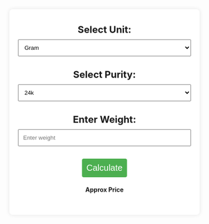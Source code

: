 <style>

    #calculator {
      background-color: #fff;
      box-shadow: 0 0 10px rgba(0, 0, 0, 0.1);
      padding: 20px;
      border-radius: 8px;
      text-align: center;
      font-color: #30fc03;
      width: 80%;
      max-width: 400px;
        }

    label {
      display: block;
      margin-bottom: 10px;
    }

    select, input {
      width: 100%;
      padding: 10px;
      margin-bottom: 15px;
      box-sizing: border-box;
    }

    button {
      background-color: #4caf50;
      color: #fff;
      padding: 10px;
      border: none;
      border-radius: 4px;
      cursor: pointer;
    }

    #result {
      margin-top: 15px;
    font-weight: bold; 

    }
    #price {
      font-size: 30px;
    }
  </style>
<div id="calculator">
  

  <label style="font-weight: bold; font-size: 22px;" for="unit">Select Unit:</label>
  <select id="unit">
    <option value="gram">Gram</option>
    <option value="tola">Tola</option>
    <option value="Ounce">Ounce</option>
    <option value="Kilo">Kilo</option>


  </select>

  <label style="font-weight: bold; font-size: 22px;" for="karat">Select Purity:</label>
  <select id="karat">
    <option value="24">24k</option>
    <option value="23">23k</option>
    <option value="22">22k</option>
    <option value="21">21k</option>
    <option value="20">20k</option>
    <option value="19">19k</option>
    <option value="18">18k</option>
    <option value="17">17k</option>
    <option value="16">16k</option>
    <option value="15">15k</option>
    <option value="14">14k</option>
    <option value="13">13k</option>
    <option value="12">12k</option>
    <option value="11">11k</option>
    <option value="10">10k</option>
    <option value="9">9k</option>
    <option value="8">8k</option>
    <option value="7">7k</option>
    <option value="6">6k</option>
    <option value="5">5k</option>
    <option value="4">4k</option>
    <option value="3">3k</option>
    <option value="2">2k</option>
    <option value="1">1k</option>
  </select>

  <label style="font-weight: bold; font-size: 22px;" for="weight">Enter Weight:</label>
  <input type="number" id="weight" placeholder="Enter weight" />
  

  <button style="font-size: 20px" onclick="calculatePrice()">Calculate</button>
  <h4 style=" font-color: #30fc03;">Approx Price </h4>

  <div id="result">
    <p id="price"></p>
  </div>
</div>
<script>
  function calculatePrice() {
    const unit = document.getElementById("unit").value;
    const karat = document.getElementById("karat").value;
    const weight = parseFloat(document.getElementById("weight").value);

    // Example pricing structure (replace with your actual pricing information)
    const prices = {
      gram: { 24: 272.47, 23: 261.18 , 22: 249.82 , 21: 238.47 , 20: 227.11 , 19: 215.91 , 18: 204.55 , 17: 193.18  , 16: 181.80  , 15: 170.44 , 14: 159.08 , 13: 147.77  , 12: 136.40 , 11: 125.03 , 10: 113.67 , 9: 102.30  , 8: 90.93  , 7: 79.56   , 6: 68.19  , 5: 56.83  , 4: 45.46 , 3: 34.08 , 2: 22.72 , 1: 11.36 },
      Kilo:{ 24: 272621.06   , 23: 261261.85 , 22: 249902.64 , 21: 238543.42  , 20: 227184.21 , 19: 215915.36 , 18: 204551.39 , 17: 193187.43 , 16: 181823.46 , 15: 170424.73 , 14: 159063.08  , 13: 147701.43 , 12: 136339.79 , 11: 124978.14  , 10: 113616.49  , 9: 102274.19 , 8: 90910.39 , 7: 79546.59  , 6: 68178.53 , 5: 56815.44  , 4: 45452.36  , 3: 34089.27 , 2: 22723.98   , 1: 11361.99  },
      tola: { 24: 3180.58  , 23: 3048.06 , 22: 2915.53  , 21: 2783.94  , 20: 2651.37  , 19: 2518.80  , 18: 2386.23 , 17: 2253.66  , 16: 2120.12  , 15: 1987.61  , 14: 1855.10  , 13: 1722.60  , 12: 1590.09 , 11: 1457.58  , 10: 1326.53  , 9: 1193.88  , 8: 1061.22  , 7: 928.57  , 6: 795.92 , 5: 663.27  , 4: 530.80 , 3: 398.10  , 2: 265.40 , 1: 132.70  },
      Ounce:{24: 8487.36 , 23: 8133.72 , 22: 7780.08  , 21: 7431.59 , 20: 7077.70  , 19: 6723.98 , 18: 6370.08  , 17: 6017.12 , 16: 5663.17 , 15: 5309.22 , 14: 4954.94  , 13: 4601.01  , 12: 4247.09  , 11: 3893.16  , 10: 3184.64  , 9: 2832.58  , 8: 2832.58  , 7: 2478.51   , 6: 2124.64 , 5: 1770.53 , 4: 1416.42  , 3: 1062.32  , 2: 708.24  , 1: 354.12  },


    };

    const price = prices[unit][karat] * weight;

    document.getElementById("price").innerText = `${price.toFixed(2)} QAR`;
  }
</script>
